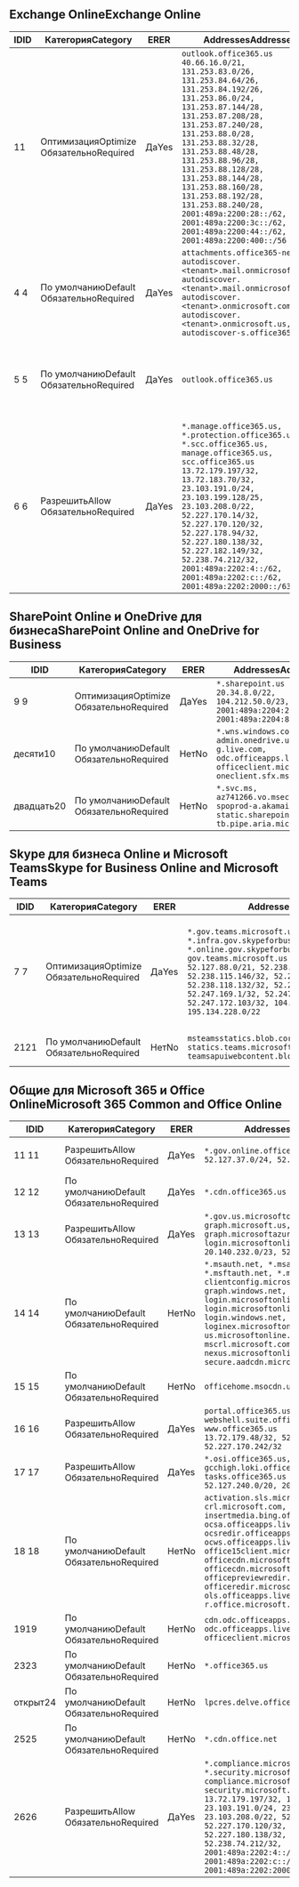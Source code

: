 <!--THIS FILE IS AUTOMATICALLY GENERATED. MANUAL CHANGES WILL BE OVERWRITTEN.-->
<!--Please contact the Office 365 Endpoints team with any questions.-->
<!--USGovGCCHigh endpoints version 2020082800-->
<!--File generated 2020-09-28 14:02:12.9073-->

## <a name="exchange-online"></a><span data-ttu-id="b7b7f-101">Exchange Online</span><span class="sxs-lookup"><span data-stu-id="b7b7f-101">Exchange Online</span></span>

<span data-ttu-id="b7b7f-102">ID</span><span class="sxs-lookup"><span data-stu-id="b7b7f-102">ID</span></span> | <span data-ttu-id="b7b7f-103">Категория</span><span class="sxs-lookup"><span data-stu-id="b7b7f-103">Category</span></span> | <span data-ttu-id="b7b7f-104">ER</span><span class="sxs-lookup"><span data-stu-id="b7b7f-104">ER</span></span> | <span data-ttu-id="b7b7f-105">Addresses</span><span class="sxs-lookup"><span data-stu-id="b7b7f-105">Addresses</span></span> | <span data-ttu-id="b7b7f-106">Порты</span><span class="sxs-lookup"><span data-stu-id="b7b7f-106">Ports</span></span>
-- | -------------------- | --- | ------------------------------------------------------------------------------------------------------------------------------------------------------------------------------------------------------------------------------------------------------------------------------------------------------------------------------------------------------------------------------------------------------------------------------------------------ | -------------------------------
<span data-ttu-id="b7b7f-107">1</span><span class="sxs-lookup"><span data-stu-id="b7b7f-107">1</span></span> | <span data-ttu-id="b7b7f-108">Оптимизация</span><span class="sxs-lookup"><span data-stu-id="b7b7f-108">Optimize</span></span><BR><span data-ttu-id="b7b7f-109">Обязательно</span><span class="sxs-lookup"><span data-stu-id="b7b7f-109">Required</span></span> | <span data-ttu-id="b7b7f-110">Да</span><span class="sxs-lookup"><span data-stu-id="b7b7f-110">Yes</span></span> | `outlook.office365.us`<BR>`40.66.16.0/21, 131.253.83.0/26, 131.253.84.64/26, 131.253.84.192/26, 131.253.86.0/24, 131.253.87.144/28, 131.253.87.208/28, 131.253.87.240/28, 131.253.88.0/28, 131.253.88.32/28, 131.253.88.48/28, 131.253.88.96/28, 131.253.88.128/28, 131.253.88.144/28, 131.253.88.160/28, 131.253.88.192/28, 131.253.88.240/28, 2001:489a:2200:28::/62, 2001:489a:2200:3c::/62, 2001:489a:2200:44::/62, 2001:489a:2200:400::/56` | <span data-ttu-id="b7b7f-111">**TCP:** 443, 80</span><span class="sxs-lookup"><span data-stu-id="b7b7f-111">**TCP:** 443, 80</span></span>
<span data-ttu-id="b7b7f-112">4 </span><span class="sxs-lookup"><span data-stu-id="b7b7f-112">4</span></span> | <span data-ttu-id="b7b7f-113">По умолчанию</span><span class="sxs-lookup"><span data-stu-id="b7b7f-113">Default</span></span><BR><span data-ttu-id="b7b7f-114">Обязательно</span><span class="sxs-lookup"><span data-stu-id="b7b7f-114">Required</span></span> | <span data-ttu-id="b7b7f-115">Да</span><span class="sxs-lookup"><span data-stu-id="b7b7f-115">Yes</span></span> | `attachments.office365-net.us, autodiscover.<tenant>.mail.onmicrosoft.com, autodiscover.<tenant>.mail.onmicrosoft.us, autodiscover.<tenant>.onmicrosoft.com, autodiscover.<tenant>.onmicrosoft.us, autodiscover-s.office365.us` | <span data-ttu-id="b7b7f-116">**TCP:** 443, 80</span><span class="sxs-lookup"><span data-stu-id="b7b7f-116">**TCP:** 443, 80</span></span>
<span data-ttu-id="b7b7f-117">5 </span><span class="sxs-lookup"><span data-stu-id="b7b7f-117">5</span></span> | <span data-ttu-id="b7b7f-118">По умолчанию</span><span class="sxs-lookup"><span data-stu-id="b7b7f-118">Default</span></span><BR><span data-ttu-id="b7b7f-119">Обязательно</span><span class="sxs-lookup"><span data-stu-id="b7b7f-119">Required</span></span> | <span data-ttu-id="b7b7f-120">Да</span><span class="sxs-lookup"><span data-stu-id="b7b7f-120">Yes</span></span> | `outlook.office365.us` | <span data-ttu-id="b7b7f-121">**TCP:** 143, 25, 587, 993, 995</span><span class="sxs-lookup"><span data-stu-id="b7b7f-121">**TCP:** 143, 25, 587, 993, 995</span></span>
<span data-ttu-id="b7b7f-122">6 </span><span class="sxs-lookup"><span data-stu-id="b7b7f-122">6</span></span> | <span data-ttu-id="b7b7f-123">Разрешить</span><span class="sxs-lookup"><span data-stu-id="b7b7f-123">Allow</span></span><BR><span data-ttu-id="b7b7f-124">Обязательно</span><span class="sxs-lookup"><span data-stu-id="b7b7f-124">Required</span></span> | <span data-ttu-id="b7b7f-125">Да</span><span class="sxs-lookup"><span data-stu-id="b7b7f-125">Yes</span></span> | `*.manage.office365.us, *.protection.office365.us, *.scc.office365.us, manage.office365.us, scc.office365.us`<BR>`13.72.179.197/32, 13.72.183.70/32, 23.103.191.0/24, 23.103.199.128/25, 23.103.208.0/22, 52.227.170.14/32, 52.227.170.120/32, 52.227.178.94/32, 52.227.180.138/32, 52.227.182.149/32, 52.238.74.212/32, 2001:489a:2202:4::/62, 2001:489a:2202:c::/62, 2001:489a:2202:2000::/63` | <span data-ttu-id="b7b7f-126">**TCP:** 25, 443</span><span class="sxs-lookup"><span data-stu-id="b7b7f-126">**TCP:** 25, 443</span></span>

## <a name="sharepoint-online-and-onedrive-for-business"></a><span data-ttu-id="b7b7f-127">SharePoint Online и OneDrive для бизнеса</span><span class="sxs-lookup"><span data-stu-id="b7b7f-127">SharePoint Online and OneDrive for Business</span></span>

<span data-ttu-id="b7b7f-128">ID</span><span class="sxs-lookup"><span data-stu-id="b7b7f-128">ID</span></span> | <span data-ttu-id="b7b7f-129">Категория</span><span class="sxs-lookup"><span data-stu-id="b7b7f-129">Category</span></span> | <span data-ttu-id="b7b7f-130">ER</span><span class="sxs-lookup"><span data-stu-id="b7b7f-130">ER</span></span> | <span data-ttu-id="b7b7f-131">Addresses</span><span class="sxs-lookup"><span data-stu-id="b7b7f-131">Addresses</span></span> | <span data-ttu-id="b7b7f-132">Порты</span><span class="sxs-lookup"><span data-stu-id="b7b7f-132">Ports</span></span>
-- | -------------------- | --- | ------------------------------------------------------------------------------------------------------------------------- | ----------------
<span data-ttu-id="b7b7f-133">9 </span><span class="sxs-lookup"><span data-stu-id="b7b7f-133">9</span></span> | <span data-ttu-id="b7b7f-134">Оптимизация</span><span class="sxs-lookup"><span data-stu-id="b7b7f-134">Optimize</span></span><BR><span data-ttu-id="b7b7f-135">Обязательно</span><span class="sxs-lookup"><span data-stu-id="b7b7f-135">Required</span></span> | <span data-ttu-id="b7b7f-136">Да</span><span class="sxs-lookup"><span data-stu-id="b7b7f-136">Yes</span></span> | `*.sharepoint.us`<BR>`20.34.8.0/22, 104.212.50.0/23, 2001:489a:2204:2::/63, 2001:489a:2204:800::/54` | <span data-ttu-id="b7b7f-137">**TCP:** 443, 80</span><span class="sxs-lookup"><span data-stu-id="b7b7f-137">**TCP:** 443, 80</span></span>
<span data-ttu-id="b7b7f-138">десяти</span><span class="sxs-lookup"><span data-stu-id="b7b7f-138">10</span></span> | <span data-ttu-id="b7b7f-139">По умолчанию</span><span class="sxs-lookup"><span data-stu-id="b7b7f-139">Default</span></span><BR><span data-ttu-id="b7b7f-140">Обязательно</span><span class="sxs-lookup"><span data-stu-id="b7b7f-140">Required</span></span> | <span data-ttu-id="b7b7f-141">Нет</span><span class="sxs-lookup"><span data-stu-id="b7b7f-141">No</span></span> | `*.wns.windows.com, admin.onedrive.us, g.live.com, odc.officeapps.live.com, officeclient.microsoft.com, oneclient.sfx.ms` | <span data-ttu-id="b7b7f-142">**TCP:** 443, 80</span><span class="sxs-lookup"><span data-stu-id="b7b7f-142">**TCP:** 443, 80</span></span>
<span data-ttu-id="b7b7f-143">двадцать</span><span class="sxs-lookup"><span data-stu-id="b7b7f-143">20</span></span> | <span data-ttu-id="b7b7f-144">По умолчанию</span><span class="sxs-lookup"><span data-stu-id="b7b7f-144">Default</span></span><BR><span data-ttu-id="b7b7f-145">Обязательно</span><span class="sxs-lookup"><span data-stu-id="b7b7f-145">Required</span></span> | <span data-ttu-id="b7b7f-146">Нет</span><span class="sxs-lookup"><span data-stu-id="b7b7f-146">No</span></span> | `*.svc.ms, az741266.vo.msecnd.net, spoprod-a.akamaihd.net, static.sharepointonline.com, tb.pipe.aria.microsoft.com` | <span data-ttu-id="b7b7f-147">**TCP:** 443, 80</span><span class="sxs-lookup"><span data-stu-id="b7b7f-147">**TCP:** 443, 80</span></span>

## <a name="skype-for-business-online-and-microsoft-teams"></a><span data-ttu-id="b7b7f-148">Skype для бизнеса Online и Microsoft Teams</span><span class="sxs-lookup"><span data-stu-id="b7b7f-148">Skype for Business Online and Microsoft Teams</span></span>

<span data-ttu-id="b7b7f-149">ID</span><span class="sxs-lookup"><span data-stu-id="b7b7f-149">ID</span></span> | <span data-ttu-id="b7b7f-150">Категория</span><span class="sxs-lookup"><span data-stu-id="b7b7f-150">Category</span></span> | <span data-ttu-id="b7b7f-151">ER</span><span class="sxs-lookup"><span data-stu-id="b7b7f-151">ER</span></span> | <span data-ttu-id="b7b7f-152">Addresses</span><span class="sxs-lookup"><span data-stu-id="b7b7f-152">Addresses</span></span> | <span data-ttu-id="b7b7f-153">Порты</span><span class="sxs-lookup"><span data-stu-id="b7b7f-153">Ports</span></span>
-- | -------------------- | --- | --------------------------------------------------------------------------------------------------------------------------------------------------------------------------------------------------------------------------------------------------------------------------------------------------------------------------------- | ---------------------------------------------------
<span data-ttu-id="b7b7f-154">7 </span><span class="sxs-lookup"><span data-stu-id="b7b7f-154">7</span></span> | <span data-ttu-id="b7b7f-155">Оптимизация</span><span class="sxs-lookup"><span data-stu-id="b7b7f-155">Optimize</span></span><BR><span data-ttu-id="b7b7f-156">Обязательно</span><span class="sxs-lookup"><span data-stu-id="b7b7f-156">Required</span></span> | <span data-ttu-id="b7b7f-157">Да</span><span class="sxs-lookup"><span data-stu-id="b7b7f-157">Yes</span></span> | `*.gov.teams.microsoft.us, *.infra.gov.skypeforbusiness.us, *.online.gov.skypeforbusiness.us, gov.teams.microsoft.us`<BR>`52.127.88.0/21, 52.238.114.160/32, 52.238.115.146/32, 52.238.117.171/32, 52.238.118.132/32, 52.247.167.192/32, 52.247.169.1/32, 52.247.172.50/32, 52.247.172.103/32, 104.212.44.0/22, 195.134.228.0/22` | <span data-ttu-id="b7b7f-158">**TCP:** 443, 80</span><span class="sxs-lookup"><span data-stu-id="b7b7f-158">**TCP:** 443, 80</span></span><BR><span data-ttu-id="b7b7f-159">**UDP:** 3478, 3479, 3480, 3481</span><span class="sxs-lookup"><span data-stu-id="b7b7f-159">**UDP:** 3478, 3479, 3480, 3481</span></span>
<span data-ttu-id="b7b7f-160">21</span><span class="sxs-lookup"><span data-stu-id="b7b7f-160">21</span></span> | <span data-ttu-id="b7b7f-161">По умолчанию</span><span class="sxs-lookup"><span data-stu-id="b7b7f-161">Default</span></span><BR><span data-ttu-id="b7b7f-162">Обязательно</span><span class="sxs-lookup"><span data-stu-id="b7b7f-162">Required</span></span> | <span data-ttu-id="b7b7f-163">Нет</span><span class="sxs-lookup"><span data-stu-id="b7b7f-163">No</span></span> | `msteamsstatics.blob.core.usgovcloudapi.net, statics.teams.microsoft.com, teamsapuiwebcontent.blob.core.usgovcloudapi.net` | <span data-ttu-id="b7b7f-164">**TCP:** 443</span><span class="sxs-lookup"><span data-stu-id="b7b7f-164">**TCP:** 443</span></span>

## <a name="microsoft-365-common-and-office-online"></a><span data-ttu-id="b7b7f-165">Общие для Microsoft 365 и Office Online</span><span class="sxs-lookup"><span data-stu-id="b7b7f-165">Microsoft 365 Common and Office Online</span></span>

<span data-ttu-id="b7b7f-166">ID</span><span class="sxs-lookup"><span data-stu-id="b7b7f-166">ID</span></span> | <span data-ttu-id="b7b7f-167">Категория</span><span class="sxs-lookup"><span data-stu-id="b7b7f-167">Category</span></span> | <span data-ttu-id="b7b7f-168">ER</span><span class="sxs-lookup"><span data-stu-id="b7b7f-168">ER</span></span> | <span data-ttu-id="b7b7f-169">Addresses</span><span class="sxs-lookup"><span data-stu-id="b7b7f-169">Addresses</span></span> | <span data-ttu-id="b7b7f-170">Порты</span><span class="sxs-lookup"><span data-stu-id="b7b7f-170">Ports</span></span>
-- | ------------------- | --- | ---------------------------------------------------------------------------------------------------------------------------------------------------------------------------------------------------------------------------------------------------------------------------------------------------------------------------------------------------------------------------------------------- | ----------------
<span data-ttu-id="b7b7f-171">11 </span><span class="sxs-lookup"><span data-stu-id="b7b7f-171">11</span></span> | <span data-ttu-id="b7b7f-172">Разрешить</span><span class="sxs-lookup"><span data-stu-id="b7b7f-172">Allow</span></span><BR><span data-ttu-id="b7b7f-173">Обязательно</span><span class="sxs-lookup"><span data-stu-id="b7b7f-173">Required</span></span> | <span data-ttu-id="b7b7f-174">Да</span><span class="sxs-lookup"><span data-stu-id="b7b7f-174">Yes</span></span> | `*.gov.online.office365.us`<BR>`52.127.37.0/24, 52.127.82.0/23` | <span data-ttu-id="b7b7f-175">**TCP:** 443</span><span class="sxs-lookup"><span data-stu-id="b7b7f-175">**TCP:** 443</span></span>
<span data-ttu-id="b7b7f-176">12 </span><span class="sxs-lookup"><span data-stu-id="b7b7f-176">12</span></span> | <span data-ttu-id="b7b7f-177">По умолчанию</span><span class="sxs-lookup"><span data-stu-id="b7b7f-177">Default</span></span><BR><span data-ttu-id="b7b7f-178">Обязательно</span><span class="sxs-lookup"><span data-stu-id="b7b7f-178">Required</span></span> | <span data-ttu-id="b7b7f-179">Да</span><span class="sxs-lookup"><span data-stu-id="b7b7f-179">Yes</span></span> | `*.cdn.office365.us` | <span data-ttu-id="b7b7f-180">**TCP:** 443</span><span class="sxs-lookup"><span data-stu-id="b7b7f-180">**TCP:** 443</span></span>
<span data-ttu-id="b7b7f-181">13 </span><span class="sxs-lookup"><span data-stu-id="b7b7f-181">13</span></span> | <span data-ttu-id="b7b7f-182">Разрешить</span><span class="sxs-lookup"><span data-stu-id="b7b7f-182">Allow</span></span><BR><span data-ttu-id="b7b7f-183">Обязательно</span><span class="sxs-lookup"><span data-stu-id="b7b7f-183">Required</span></span> | <span data-ttu-id="b7b7f-184">Да</span><span class="sxs-lookup"><span data-stu-id="b7b7f-184">Yes</span></span> | `*.gov.us.microsoftonline.com, graph.microsoft.us, graph.microsoftazure.us, login.microsoftonline.us`<BR>`20.140.232.0/23, 52.126.194.0/23` | <span data-ttu-id="b7b7f-185">**TCP:** 443</span><span class="sxs-lookup"><span data-stu-id="b7b7f-185">**TCP:** 443</span></span>
<span data-ttu-id="b7b7f-186">14 </span><span class="sxs-lookup"><span data-stu-id="b7b7f-186">14</span></span> | <span data-ttu-id="b7b7f-187">По умолчанию</span><span class="sxs-lookup"><span data-stu-id="b7b7f-187">Default</span></span><BR><span data-ttu-id="b7b7f-188">Обязательно</span><span class="sxs-lookup"><span data-stu-id="b7b7f-188">Required</span></span> | <span data-ttu-id="b7b7f-189">Нет</span><span class="sxs-lookup"><span data-stu-id="b7b7f-189">No</span></span> | `*.msauth.net, *.msauthimages.us, *.msftauth.net, *.msftauthimages.us, clientconfig.microsoftonline-p.net, graph.windows.net, login.microsoftonline.com, login.microsoftonline-p.com, login.windows.net, loginex.microsoftonline.com, login-us.microsoftonline.com, mscrl.microsoft.com, nexus.microsoftonline-p.com, secure.aadcdn.microsoftonline-p.com` | <span data-ttu-id="b7b7f-190">**TCP:** 443</span><span class="sxs-lookup"><span data-stu-id="b7b7f-190">**TCP:** 443</span></span>
<span data-ttu-id="b7b7f-191">15 </span><span class="sxs-lookup"><span data-stu-id="b7b7f-191">15</span></span> | <span data-ttu-id="b7b7f-192">По умолчанию</span><span class="sxs-lookup"><span data-stu-id="b7b7f-192">Default</span></span><BR><span data-ttu-id="b7b7f-193">Обязательно</span><span class="sxs-lookup"><span data-stu-id="b7b7f-193">Required</span></span> | <span data-ttu-id="b7b7f-194">Нет</span><span class="sxs-lookup"><span data-stu-id="b7b7f-194">No</span></span> | `officehome.msocdn.us, prod.msocdn.us` | <span data-ttu-id="b7b7f-195">**TCP:** 443, 80</span><span class="sxs-lookup"><span data-stu-id="b7b7f-195">**TCP:** 443, 80</span></span>
<span data-ttu-id="b7b7f-196">16 </span><span class="sxs-lookup"><span data-stu-id="b7b7f-196">16</span></span> | <span data-ttu-id="b7b7f-197">Разрешить</span><span class="sxs-lookup"><span data-stu-id="b7b7f-197">Allow</span></span><BR><span data-ttu-id="b7b7f-198">Обязательно</span><span class="sxs-lookup"><span data-stu-id="b7b7f-198">Required</span></span> | <span data-ttu-id="b7b7f-199">Да</span><span class="sxs-lookup"><span data-stu-id="b7b7f-199">Yes</span></span> | `portal.office365.us, webshell.suite.office365.us, www.office365.us`<BR>`13.72.179.48/32, 52.227.167.206/32, 52.227.170.242/32` | <span data-ttu-id="b7b7f-200">**TCP:** 443, 80</span><span class="sxs-lookup"><span data-stu-id="b7b7f-200">**TCP:** 443, 80</span></span>
<span data-ttu-id="b7b7f-201">17 </span><span class="sxs-lookup"><span data-stu-id="b7b7f-201">17</span></span> | <span data-ttu-id="b7b7f-202">Разрешить</span><span class="sxs-lookup"><span data-stu-id="b7b7f-202">Allow</span></span><BR><span data-ttu-id="b7b7f-203">Обязательно</span><span class="sxs-lookup"><span data-stu-id="b7b7f-203">Required</span></span> | <span data-ttu-id="b7b7f-204">Да</span><span class="sxs-lookup"><span data-stu-id="b7b7f-204">Yes</span></span> | `*.osi.office365.us, gcchigh.loki.office365.us, tasks.office365.us`<BR>`52.127.240.0/20, 2001:489a:2206::/48` | <span data-ttu-id="b7b7f-205">**TCP:** 443</span><span class="sxs-lookup"><span data-stu-id="b7b7f-205">**TCP:** 443</span></span>
<span data-ttu-id="b7b7f-206">18 </span><span class="sxs-lookup"><span data-stu-id="b7b7f-206">18</span></span> | <span data-ttu-id="b7b7f-207">По умолчанию</span><span class="sxs-lookup"><span data-stu-id="b7b7f-207">Default</span></span><BR><span data-ttu-id="b7b7f-208">Обязательно</span><span class="sxs-lookup"><span data-stu-id="b7b7f-208">Required</span></span> | <span data-ttu-id="b7b7f-209">Нет</span><span class="sxs-lookup"><span data-stu-id="b7b7f-209">No</span></span> | `activation.sls.microsoft.com, crl.microsoft.com, go.microsoft.com, insertmedia.bing.office.net, ocsa.officeapps.live.com, ocsredir.officeapps.live.com, ocws.officeapps.live.com, office15client.microsoft.com, officecdn.microsoft.com, officecdn.microsoft.com.edgesuite.net, officepreviewredir.microsoft.com, officeredir.microsoft.com, ols.officeapps.live.com, r.office.microsoft.com` | <span data-ttu-id="b7b7f-210">**TCP:** 443, 80</span><span class="sxs-lookup"><span data-stu-id="b7b7f-210">**TCP:** 443, 80</span></span>
<span data-ttu-id="b7b7f-211">19</span><span class="sxs-lookup"><span data-stu-id="b7b7f-211">19</span></span> | <span data-ttu-id="b7b7f-212">По умолчанию</span><span class="sxs-lookup"><span data-stu-id="b7b7f-212">Default</span></span><BR><span data-ttu-id="b7b7f-213">Обязательно</span><span class="sxs-lookup"><span data-stu-id="b7b7f-213">Required</span></span> | <span data-ttu-id="b7b7f-214">Нет</span><span class="sxs-lookup"><span data-stu-id="b7b7f-214">No</span></span> | `cdn.odc.officeapps.live.com, odc.officeapps.live.com, officeclient.microsoft.com` | <span data-ttu-id="b7b7f-215">**TCP:** 443, 80</span><span class="sxs-lookup"><span data-stu-id="b7b7f-215">**TCP:** 443, 80</span></span>
<span data-ttu-id="b7b7f-216">23</span><span class="sxs-lookup"><span data-stu-id="b7b7f-216">23</span></span> | <span data-ttu-id="b7b7f-217">По умолчанию</span><span class="sxs-lookup"><span data-stu-id="b7b7f-217">Default</span></span><BR><span data-ttu-id="b7b7f-218">Обязательно</span><span class="sxs-lookup"><span data-stu-id="b7b7f-218">Required</span></span> | <span data-ttu-id="b7b7f-219">Нет</span><span class="sxs-lookup"><span data-stu-id="b7b7f-219">No</span></span> | `*.office365.us` | <span data-ttu-id="b7b7f-220">**TCP:** 443, 80</span><span class="sxs-lookup"><span data-stu-id="b7b7f-220">**TCP:** 443, 80</span></span>
<span data-ttu-id="b7b7f-221">открыт</span><span class="sxs-lookup"><span data-stu-id="b7b7f-221">24</span></span> | <span data-ttu-id="b7b7f-222">По умолчанию</span><span class="sxs-lookup"><span data-stu-id="b7b7f-222">Default</span></span><BR><span data-ttu-id="b7b7f-223">Обязательно</span><span class="sxs-lookup"><span data-stu-id="b7b7f-223">Required</span></span> | <span data-ttu-id="b7b7f-224">Нет</span><span class="sxs-lookup"><span data-stu-id="b7b7f-224">No</span></span> | `lpcres.delve.office.com` | <span data-ttu-id="b7b7f-225">**TCP:** 443</span><span class="sxs-lookup"><span data-stu-id="b7b7f-225">**TCP:** 443</span></span>
<span data-ttu-id="b7b7f-226">25</span><span class="sxs-lookup"><span data-stu-id="b7b7f-226">25</span></span> | <span data-ttu-id="b7b7f-227">По умолчанию</span><span class="sxs-lookup"><span data-stu-id="b7b7f-227">Default</span></span><BR><span data-ttu-id="b7b7f-228">Обязательно</span><span class="sxs-lookup"><span data-stu-id="b7b7f-228">Required</span></span> | <span data-ttu-id="b7b7f-229">Нет</span><span class="sxs-lookup"><span data-stu-id="b7b7f-229">No</span></span> | `*.cdn.office.net` | <span data-ttu-id="b7b7f-230">**TCP:** 443</span><span class="sxs-lookup"><span data-stu-id="b7b7f-230">**TCP:** 443</span></span>
<span data-ttu-id="b7b7f-231">26</span><span class="sxs-lookup"><span data-stu-id="b7b7f-231">26</span></span> | <span data-ttu-id="b7b7f-232">Разрешить</span><span class="sxs-lookup"><span data-stu-id="b7b7f-232">Allow</span></span><BR><span data-ttu-id="b7b7f-233">Обязательно</span><span class="sxs-lookup"><span data-stu-id="b7b7f-233">Required</span></span> | <span data-ttu-id="b7b7f-234">Да</span><span class="sxs-lookup"><span data-stu-id="b7b7f-234">Yes</span></span> | `*.compliance.microsoft.us, *.security.microsoft.us, compliance.microsoft.us, security.microsoft.us`<BR>`13.72.179.197/32, 13.72.183.70/32, 23.103.191.0/24, 23.103.199.128/25, 23.103.208.0/22, 52.227.170.14/32, 52.227.170.120/32, 52.227.178.94/32, 52.227.180.138/32, 52.227.182.149/32, 52.238.74.212/32, 2001:489a:2202:4::/62, 2001:489a:2202:c::/62, 2001:489a:2202:2000::/63` | <span data-ttu-id="b7b7f-235">**TCP:** 443, 80</span><span class="sxs-lookup"><span data-stu-id="b7b7f-235">**TCP:** 443, 80</span></span>
